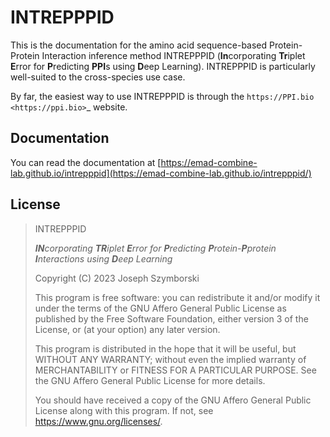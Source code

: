 # INTREPPPID

This is the documentation for the amino acid sequence-based Protein-Protein Interaction inference method INTREPPPID (**In**corporating **Tr**iplet **E**rror for **P**redicting **PPI**s using **D**eep Learning). INTREPPPID is particularly well-suited to the cross-species use case.

By far, the easiest way to use INTREPPPID is through the `https://PPI.bio <https://ppi.bio>`_ website.


## Documentation

You can read the documentation at [https://emad-combine-lab.github.io/intrepppid](https://emad-combine-lab.github.io/intrepppid/)

## License

>INTREPPPID
>
>***IN**corporating **TR**iplet **E**rror for **P**redicting **P**rotein-**P**protein **I**nteractions using **D**eep Learning*
>
>Copyright (C) 2023  Joseph Szymborski
>
>This program is free software: you can redistribute it and/or modify
>it under the terms of the GNU Affero General Public License as published by
>the Free Software Foundation, either version 3 of the License, or
>(at your option) any later version.
>
>This program is distributed in the hope that it will be useful,
>but WITHOUT ANY WARRANTY; without even the implied warranty of
>MERCHANTABILITY or FITNESS FOR A PARTICULAR PURPOSE.  See the
>GNU Affero General Public License for more details.
>
>You should have received a copy of the GNU Affero General Public License
>along with this program.  If not, see <https://www.gnu.org/licenses/>.
